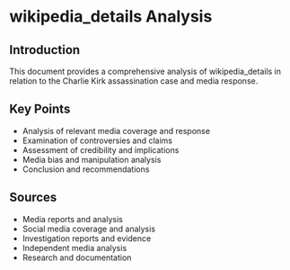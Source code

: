 # wikipedia_details Analysis

## Introduction

This document provides a comprehensive analysis of wikipedia_details in relation to the Charlie Kirk assassination case and media response.

## Key Points

- Analysis of relevant media coverage and response
- Examination of controversies and claims
- Assessment of credibility and implications
- Media bias and manipulation analysis
- Conclusion and recommendations

## Sources
- Media reports and analysis
- Social media coverage and analysis
- Investigation reports and evidence
- Independent media analysis
- Research and documentation
